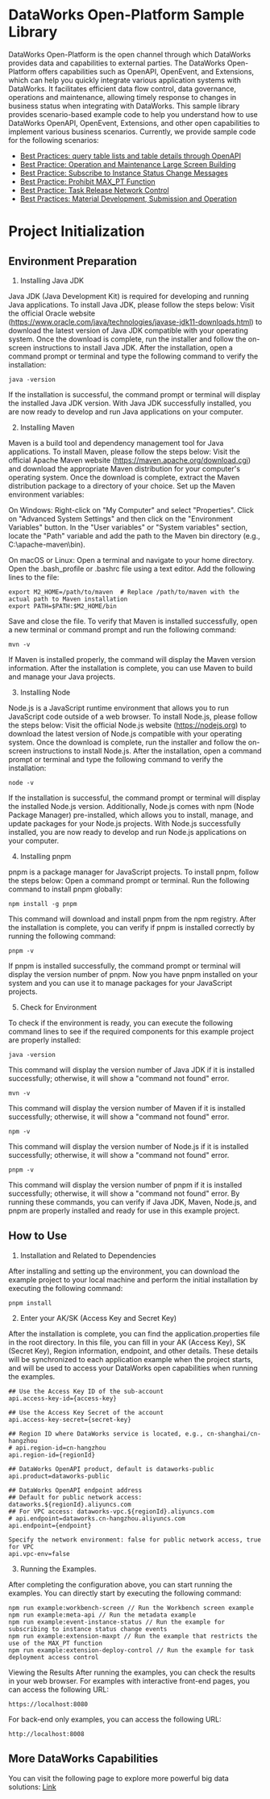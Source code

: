 # DataWorks Open-Platform Sample Library

DataWorks Open-Platform is the open channel through which DataWorks provides data and capabilities to external parties. The DataWorks Open-Platform offers capabilities such as OpenAPI, OpenEvent, and Extensions, which can help you quickly integrate various application systems with DataWorks. It facilitates efficient data flow control, data governance, operations and maintenance, allowing timely response to changes in business status when integrating with DataWorks.
This sample library provides scenario-based example code to help you understand how to use DataWorks OpenAPI, OpenEvent, Extensions, and other open capabilities to implement various business scenarios. Currently, we provide sample code for the following scenarios:

* [Best Practices: query table lists and table details through OpenAPI](examples/meta-api-demo/README-EN.md)
* [Best Practice: Operation and Maintenance Large Screen Building](examples/workbench-screen-demo/README-EN.md)
* [Best Practice: Subscribe to Instance Status Change Messages](examples/event-instance-status-demo/README-EN.md)
* [Best Practice: Prohibit MAX_PT Function](examples/extension-maxpt-demo/README-EN.md)
* [Best Practice: Task Release Network Control](examples/extension-deploy-control-demo/README-EN.md)
* [Best Practices: Material Development, Submission and Operation](examples/submit-sql-demo/README-EN.md)

# Project Initialization

## Environment Preparation

1. Installing Java JDK

Java JDK (Java Development Kit) is required for developing and running Java applications. To install Java JDK, please follow the steps below:
Visit the official Oracle website (https://www.oracle.com/java/technologies/javase-jdk11-downloads.html) to download the latest version of Java JDK compatible with your operating system.
Once the download is complete, run the installer and follow the on-screen instructions to install Java JDK.
After the installation, open a command prompt or terminal and type the following command to verify the installation:

```shell
java -version
```

If the installation is successful, the command prompt or terminal will display the installed Java JDK version. With Java JDK successfully installed, you are now ready to develop and run Java applications on your computer.

2. Installing Maven

Maven is a build tool and dependency management tool for Java applications. To install Maven, please follow the steps below:
Visit the official Apache Maven website (https://maven.apache.org/download.cgi) and download the appropriate Maven distribution for your computer's operating system.
Once the download is complete, extract the Maven distribution package to a directory of your choice.
Set up the Maven environment variables:

On Windows:
Right-click on "My Computer" and select "Properties".
Click on "Advanced System Settings" and then click on the "Environment Variables" button.
In the "User variables" or "System variables" section, locate the "Path" variable and add the path to the Maven bin directory (e.g., C:\apache-maven\bin).

On macOS or Linux:
Open a terminal and navigate to your home directory.
Open the .bash_profile or .bashrc file using a text editor.
Add the following lines to the file:

```shell
export M2_HOME=/path/to/maven  # Replace /path/to/maven with the actual path to Maven installation
export PATH=$PATH:$M2_HOME/bin
```

Save and close the file. To verify that Maven is installed successfully, open a new terminal or command prompt and run the following command:

```shell
mvn -v
```

If Maven is installed properly, the command will display the Maven version information. After the installation is complete, you can use Maven to build and manage your Java projects.

3. Installing Node

Node.js is a JavaScript runtime environment that allows you to run JavaScript code outside of a web browser. To install Node.js, please follow the steps below:
Visit the official Node.js website (https://nodejs.org) to download the latest version of Node.js compatible with your operating system.
Once the download is complete, run the installer and follow the on-screen instructions to install Node.js.
After the installation, open a command prompt or terminal and type the following command to verify the installation:

```shell
node -v
```

If the installation is successful, the command prompt or terminal will display the installed Node.js version.
Additionally, Node.js comes with npm (Node Package Manager) pre-installed, which allows you to install, manage, and update packages for your Node.js projects.
With Node.js successfully installed, you are now ready to develop and run Node.js applications on your computer.

4. Installing pnpm

pnpm is a package manager for JavaScript projects. To install pnpm, follow the steps below:
Open a command prompt or terminal.
Run the following command to install pnpm globally:

```shell
npm install -g pnpm
```

This command will download and install pnpm from the npm registry.
After the installation is complete, you can verify if pnpm is installed correctly by running the following command:

```shell
pnpm -v
```

If pnpm is installed successfully, the command prompt or terminal will display the version number of pnpm.
Now you have pnpm installed on your system and you can use it to manage packages for your JavaScript projects.

5. Check for Environment

To check if the environment is ready, you can execute the following command lines to see if the required components for this example project are properly installed:

```shell
java -version
```

This command will display the version number of Java JDK if it is installed successfully; otherwise, it will show a "command not found" error.

```shell
mvn -v
```

This command will display the version number of Maven if it is installed successfully; otherwise, it will show a "command not found" error.

```shell
npm -v
```

This command will display the version number of Node.js if it is installed successfully; otherwise, it will show a "command not found" error.

```shell
pnpm -v
```

This command will display the version number of pnpm if it is installed successfully; otherwise, it will show a "command not found" error.
By running these commands, you can verify if Java JDK, Maven, Node.js, and pnpm are properly installed and ready for use in this example project.

## How to Use

1. Installation and Related to Dependencies

After installing and setting up the environment, you can download the example project to your local machine and perform the initial installation by executing the following command:

```shell
pnpm install
```

2. Enter your AK/SK (Access Key and Secret Key)

After the installation is complete, you can find the application.properties file in the root directory. In this file, you can fill in your AK (Access Key), SK (Secret Key), Region information, endpoint, and other details. These details will be synchronized to each application example when the project starts, and will be used to access your DataWorks open capabilities when running the examples.

```text
## Use the Access Key ID of the sub-account
api.access-key-id={access-key}

## Use the Access Key Secret of the account
api.access-key-secret={secret-key}

## Region ID where DataWorks service is located, e.g., cn-shanghai/cn-hangzhou
# api.region-id=cn-hangzhou
api.region-id={regionId}

## DataWorks OpenAPI product, default is dataworks-public
api.product=dataworks-public

## DataWorks OpenAPI endpoint address
## Default for public network access: dataworks.${regionId}.aliyuncs.com
## For VPC access: dataworks-vpc.${regionId}.aliyuncs.com
# api.endpoint=dataworks.cn-hangzhou.aliyuncs.com
api.endpoint={endpoint}

Specify the network environment: false for public network access, true for VPC
api.vpc-env=false
```

3. Running the Examples.

After completing the configuration above, you can start running the examples. You can directly start by executing the following command:

```shell
npm run example:workbench-screen // Run the Workbench screen example
npm run example:meta-api // Run the metadata example
npm run example:event-instance-status // Run the example for subscribing to instance status change events
npm run example:extension-maxpt // Run the example that restricts the use of the MAX_PT function
npm run example:extension-deploy-control // Run the example for task deployment access control
```

Viewing the Results
After running the examples, you can check the results in your web browser. For examples with interactive front-end pages, you can access the following URL:

```shell
https://localhost:8080
```

For back-end only examples, you can access the following URL:

```shell
http://localhost:8008
```

## More DataWorks Capabilities

You can visit the following page to explore more powerful big data solutions: [Link](https://www.alibabacloud.com/product/ide)
